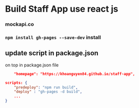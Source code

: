 # Build Staff App use react js

### mockapi.co 
### `npm install gh-pages --save-dev` install

## update script in package.json
on top in package.json file
```json
    "homepage": "https://khoanguyen84.github.io/staff-app",
```
```json
scripts: {
    "predeploy": "npm run build",
    "deploy" : "gh-pages -d build",
    ...
}
```


